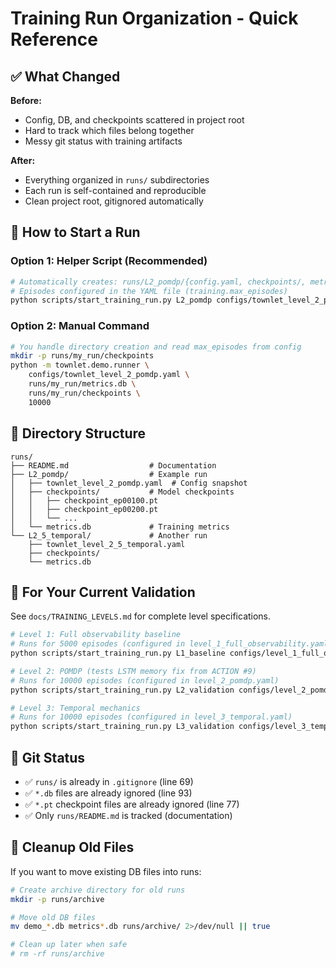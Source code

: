 # Training Run Organization - Quick Reference

## ✅ What Changed

**Before:**

- Config, DB, and checkpoints scattered in project root
- Hard to track which files belong together
- Messy git status with training artifacts

**After:**

- Everything organized in `runs/` subdirectories
- Each run is self-contained and reproducible
- Clean project root, gitignored automatically

## 🚀 How to Start a Run

### Option 1: Helper Script (Recommended)

```bash
# Automatically creates: runs/L2_pomdp/{config.yaml, checkpoints/, metrics.db}
# Episodes configured in the YAML file (training.max_episodes)
python scripts/start_training_run.py L2_pomdp configs/townlet_level_2_pomdp.yaml
```

### Option 2: Manual Command

```bash
# You handle directory creation and read max_episodes from config
mkdir -p runs/my_run/checkpoints
python -m townlet.demo.runner \
    configs/townlet_level_2_pomdp.yaml \
    runs/my_run/metrics.db \
    runs/my_run/checkpoints \
    10000
```

## 📁 Directory Structure

```
runs/
├── README.md                  # Documentation
├── L2_pomdp/                  # Example run
│   ├── townlet_level_2_pomdp.yaml  # Config snapshot
│   ├── checkpoints/           # Model checkpoints
│   │   ├── checkpoint_ep00100.pt
│   │   ├── checkpoint_ep00200.pt
│   │   └── ...
│   └── metrics.db             # Training metrics
└── L2_5_temporal/             # Another run
    ├── townlet_level_2_5_temporal.yaml
    ├── checkpoints/
    └── metrics.db
```

## 🎯 For Your Current Validation

See `docs/TRAINING_LEVELS.md` for complete level specifications.

```bash
# Level 1: Full observability baseline
# Runs for 5000 episodes (configured in level_1_full_observability.yaml)
python scripts/start_training_run.py L1_baseline configs/level_1_full_observability.yaml

# Level 2: POMDP (tests LSTM memory fix from ACTION #9)
# Runs for 10000 episodes (configured in level_2_pomdp.yaml)
python scripts/start_training_run.py L2_validation configs/level_2_pomdp.yaml

# Level 3: Temporal mechanics
# Runs for 10000 episodes (configured in level_3_temporal.yaml)
python scripts/start_training_run.py L3_validation configs/level_3_temporal.yaml
```

## 📝 Git Status

- ✅ `runs/` is already in `.gitignore` (line 69)
- ✅ `*.db` files are already ignored (line 93)
- ✅ `*.pt` checkpoint files are already ignored (line 77)
- ✅ Only `runs/README.md` is tracked (documentation)

## 🧹 Cleanup Old Files

If you want to move existing DB files into runs:

```bash
# Create archive directory for old runs
mkdir -p runs/archive

# Move old DB files
mv demo_*.db metrics*.db runs/archive/ 2>/dev/null || true

# Clean up later when safe
# rm -rf runs/archive
```
